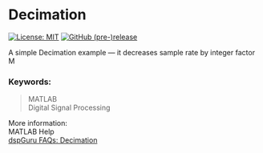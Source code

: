 # Decimation  
[![License: MIT](https://img.shields.io/badge/License-MIT-blue.svg)](https://github.com/etfovac/decimation/blob/master/LICENSE) [![GitHub (pre-)release](https://img.shields.io/badge/releases--yellow.svg)](https://github.com/etfovac/decimation/releases/)  

A simple Decimation example — it decreases sample rate by integer factor M  

### Keywords: 
> MATLAB  
> Digital Signal Processing  


More information:  
MATLAB Help  
[dspGuru FAQs: Decimation](https://dspguru.com/dsp/faqs/multirate/decimation/)

